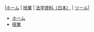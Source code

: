 |[ホーム](/) | [授業](/courses/) | [法学資料（日本）](/law/jp/) | [ツール](/tools/)|

<nav>
	<ul class="breadcrumbs">
		<li><a href="/">ホーム</a></li>
		<li><a href="/courses/">授業</a></li>
	</ul>
</nav>